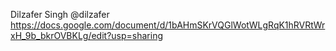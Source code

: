 Dilzafer Singh
@dilzafer
https://docs.google.com/document/d/1bAHmSKrVQGlWotWLgRqK1hRVRtWrxH_9b_bkrOVBKLg/edit?usp=sharing

